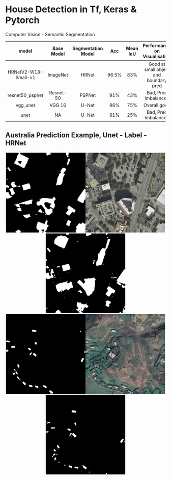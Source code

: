 # House Detection in Tf, Keras & Pytorch   
Computer Vision - Semantic Segmentation


| model                | Base Model    | Segmentation Model | Acc  | Mean IoU | Performance on Visualisation |   
| :--:                 | :--:          | :--:               | :--: | :--:     | :--:   |  
| HRNetV2-W18-Small-v1 | ImageNet      | HRNet              | 96.5%| 83%      | Good at small object and boundary pred   | 
| resnet50_pspnet      | Resnet-50     | PSPNet             | 91%  | 43%      | Bad, Pred Imbalanced    | 
| vgg_unet             | VGG 16        | U-Net              | 96%  | 75%      | Overall good    | 
| unet                 | NA            | U-Net              | 91%  | 25%      | Bad, Pred Imbalanced    | 



## Australia Prediction Example, Unet - Label - HRNet
<div align="center"><img src="https://github.com/ccalvin97/CV-Semantic-Segmentation/blob/master/Picture/austin16_20_.png" width="250"/><img src="https://github.com/ccalvin97/CV-Semantic-Segmentation/blob/master/Picture/austin16_20_1.png" width="250"/></center><img src="https://github.com/ccalvin97/CV-Semantic-Segmentation/blob/master/Picture/austin16_20__hrnet.png" width="250"/></center> 

<div align="center"><img src="https://github.com/ccalvin97/CV-Semantic-Segmentation/blob/master/Picture/test_215_.png" width="250"/><img src="https://github.com/ccalvin97/CV-Semantic-Segmentation/blob/master/Picture/test_215_1.png" width="250"/></center><img src="https://github.com/ccalvin97/CV-Semantic-Segmentation/blob/master/Picture/test_215__hrnet.png" width="250"/></center>   
